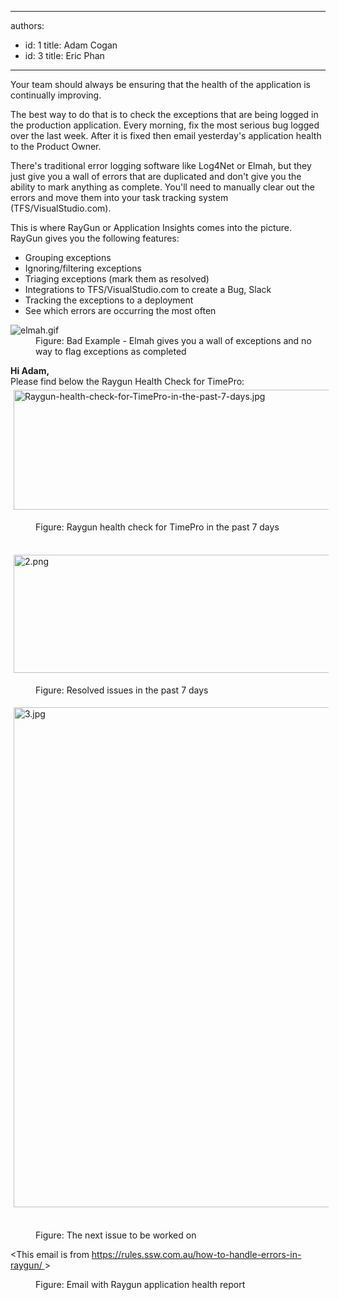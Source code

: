 

---
authors:
  - id: 1
    title: Adam Cogan
  - id: 3
    title: Eric Phan
---




<span class='intro'> <p class="ssw15-rteElement-P">Your team should always be ensuring that the health of the application is continually improving.<br></p><p class="ssw15-rteElement-P">The best way to do that is to check the exceptions that are being logged in the production application. Every morning, fix the most serious bug logged over the last week. After it is fixed then email yesterday's application health to the Product Owner.&#160;<br></p> </span>

<p>There's traditional error logging software like Log4Net or Elmah, but they just give you a wall of errors that are duplicated and don't give you the ability to mark anything as complete. You'll need to manually clear out the errors and move them into your task tracking system (TFS/VisualStudio.com).</p><p>This is where RayGun or Application Insights comes into the picture. RayGun gives you the following features&#58;</p><ul><li>Grouping exceptions<br></li><li>Ignoring/filtering exceptions<br></li><li>Triaging exceptions (mark them as resolved)<br></li><li>Integrations to TFS/VisualStudio.com to create a Bug, Slack<br></li><li>Tracking the exceptions to a deployment<br></li><li>See which errors are occurring the most often</li></ul><dl class="badImage"><dt><img src="/SiteAssets/how-to-handle-errors-in-raygun/elmah.gif" alt="elmah.gif" /></dt><dd> Figure&#58; Bad Example - Elmah gives you a wall of exceptions and no way to flag exceptions as completed</dd> </dl>
<p class="ssw15-rteElement-GreyBox">
    <b>Hi Adam, </b><br>Please find below the Raygun Health Check for TimePro&#58;<br><img src="/PublishingImages/Raygun-health-check-for-TimePro-in-the-past-7-days.jpg" alt="Raygun-health-check-for-TimePro-in-the-past-7-days.jpg" style="margin&#58;5px;width&#58;800px;height&#58;192px;" /></p><dd class="ssw15-rteElement-FigureGood">Figure&#58; Raygun health check for TimePro in the past 7 days&#160;</dd><p class="ssw15-rteElement-GreyBox">​<img src="/SiteAssets/how-to-handle-errors-in-raygun/2.png" alt="2.png" style="margin&#58;5px;width&#58;800px;height&#58;189px;" /></p><dd class="ssw15-rteElement-FigureGood">Figure&#58; Resolved issues in the past 7 days​<br></dd><p class="ssw15-rteElement-GreyBox"><img src="/SiteAssets/how-to-handle-errors-in-raygun/3.jpg" alt="3.jpg" style="margin&#58;5px;width&#58;800px;" />&#160;</p><dd class="ssw15-rteElement-FigureGood">Figure&#58; The next issue to be worked on​<br></dd><p class="ssw15-rteElement-GreyBox">&lt;This email is from&#160;<a href="/_layouts/15/FIXUPREDIRECT.ASPX?WebId=3dfc0e07-e23a-4cbb-aac2-e778b71166a2&amp;TermSetId=07da3ddf-0924-4cd2-a6d4-a4809ae20160&amp;TermId=6d5e516d-1f5e-4baa-929c-2c45b9bfa15e">https&#58;//rules.ssw.com.au/how-to-handle-errors-in-raygun/ </a>&gt;​<br></p><dd class="ssw15-rteElement-FigureNormal">
   Figure&#58; Email with Raygun application health report​​​&#160;<br><br></dd>


